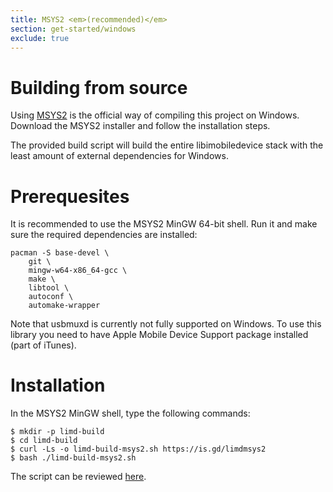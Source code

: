 ```yaml
---
title: MSYS2 <em>(recommended)</em>
section: get-started/windows
exclude: true
---
```

# Building from source

Using [MSYS2](https://www.msys2.org/) is the official way of compiling this project on Windows.
Download the MSYS2 installer and follow the installation steps.

The provided build script will build the entire libimobiledevice stack with the least
amount of external dependencies for Windows.

# Prerequesites

It is recommended to use the MSYS2 MinGW 64-bit shell. Run it and make sure the required dependencies are installed:

```shell-session
pacman -S base-devel \
	git \
	mingw-w64-x86_64-gcc \
	make \
	libtool \
	autoconf \
	automake-wrapper
```

Note that usbmuxd is currently not fully supported on Windows. To use this library you need to have Apple Mobile Device Support package installed (part of iTunes).

# Installation

In the MSYS2 MinGW shell, type the following commands:

```shell-session
$ mkdir -p limd-build
$ cd limd-build
$ curl -Ls -o limd-build-msys2.sh https://is.gd/limdmsys2
$ bash ./limd-build-msys2.sh
```

The script can be reviewed [here](https://gist.github.com/nikias/f4447669d5ff51313c7ae57b0adf88aa).
